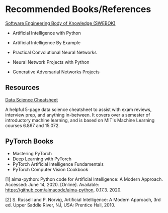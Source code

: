 # Recommended Books/References

[Software Engineering Body of Knowledge (SWEBOK)](https://www.computer.org/education/bodies-of-knowledge/software-engineering/v3)


- Artificial Intelligence with Python

- Artificial Intelligence By Example
- Practical Convolutional Neural Networks
- Neural Network Projects with Python

- Generative Adversarial Networks Projects


## Resources

[Data Science Cheatsheet](https://github.com/aaronwangy/Data-Science-Cheatsheet)

A helpful 5-page data science cheatsheet to assist with exam reviews, interview prep, and anything in-between. It covers over a semester of introductory machine learning, and is based on MIT's Machine Learning courses 6.867 and 15.072.



## PyTorch Books

- Mastering PyTorch
- Deep Learning with PyTorch
- PyTorch Artificial Intelligence Fundamentals
- PyTorch Computer Vision Cookbook

[1] aima-python: Python code for Artificial Intelligence: A Modern Approach. Accessed: June 14, 2020. [Online]. Available: https://github.com/aimacode/aima-python, 0.17.3. 2020.

[2] S. Russell and P. Norvig, Artificial Intelligence: A Modern Approach, 3rd ed. Upper Saddle River, NJ, USA: Prentice Hall, 2010.


